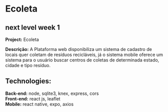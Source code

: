 # Ecoleta

## next level week 1
**Project:** Ecoleta 

**Descrição:** A Plataforma web disponibiliza um sistema de cadastro de locais quer coletam de resíduos recicláveis, já o sistema mobile oferece um sistema para o usuário buscar centros de coletas de determinada estado, cidade e tipo resíduo.     

## Technologies:
**Back-end:** 
  node, sqlite3, knex, express, cors                                             
**Front-end:**
  react js, leaflet                               
**Mobile:**
  react native, expo, axios   
